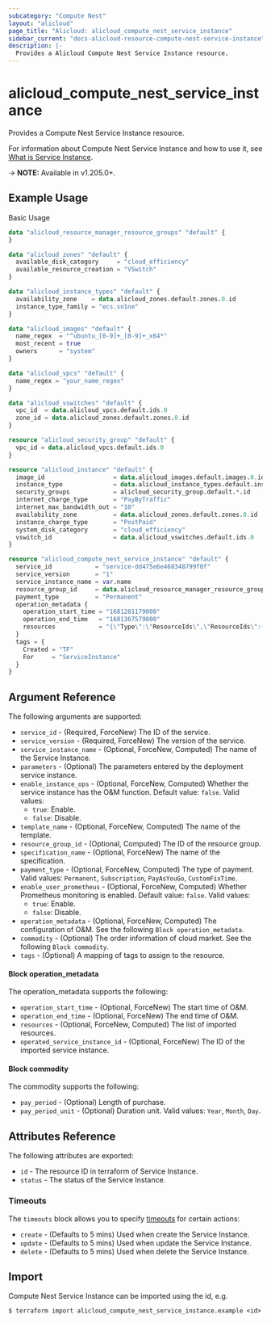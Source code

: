 ```yaml
---
subcategory: "Compute Nest"
layout: "alicloud"
page_title: "Alicloud: alicloud_compute_nest_service_instance"
sidebar_current: "docs-alicloud-resource-compute-nest-service-instance"
description: |-
  Provides a Alicloud Compute Nest Service Instance resource.
---
```


# alicloud\_compute\_nest\_service\_instance

Provides a Compute Nest Service Instance resource.

For information about Compute Nest Service Instance and how to use it, see [What is Service Instance](https://help.aliyun.com/document_detail/396194.html).

-> **NOTE:** Available in v1.205.0+.

## Example Usage

Basic Usage

```terraform
data "alicloud_resource_manager_resource_groups" "default" {
}

data "alicloud_zones" "default" {
  available_disk_category     = "cloud_efficiency"
  available_resource_creation = "VSwitch"
}

data "alicloud_instance_types" "default" {
  availability_zone    = data.alicloud_zones.default.zones.0.id
  instance_type_family = "ecs.sn1ne"
}

data "alicloud_images" "default" {
  name_regex  = "^ubuntu_[0-9]+_[0-9]+_x64*"
  most_recent = true
  owners      = "system"
}

data "alicloud_vpcs" "default" {
  name_regex = "your_name_regex"
}

data "alicloud_vswitches" "default" {
  vpc_id  = data.alicloud_vpcs.default.ids.0
  zone_id = data.alicloud_zones.default.zones.0.id
}

resource "alicloud_security_group" "default" {
  vpc_id = data.alicloud_vpcs.default.ids.0
}

resource "alicloud_instance" "default" {
  image_id                   = data.alicloud_images.default.images.0.id
  instance_type              = data.alicloud_instance_types.default.instance_types.0.id
  security_groups            = alicloud_security_group.default.*.id
  internet_charge_type       = "PayByTraffic"
  internet_max_bandwidth_out = "10"
  availability_zone          = data.alicloud_zones.default.zones.0.id
  instance_charge_type       = "PostPaid"
  system_disk_category       = "cloud_efficiency"
  vswitch_id                 = data.alicloud_vswitches.default.ids.0
}

resource "alicloud_compute_nest_service_instance" "default" {
  service_id            = "service-dd475e6e468348799f0f"
  service_version       = "1"
  service_instance_name = var.name
  resource_group_id     = data.alicloud_resource_manager_resource_groups.default.groups.0.id
  payment_type          = "Permanent"
  operation_metadata {
    operation_start_time = "1681281179000"
    operation_end_time   = "1681367579000"
    resources            = "{\"Type\":\"ResourceIds\",\"ResourceIds\":{\"ALIYUN::ECS::INSTANCE\":[\"${alicloud_instance.default.id}\"]},\"RegionId\":\"cn-hangzhou\"}"
  }
  tags = {
    Created = "TF"
    For     = "ServiceInstance"
  }
}
```

## Argument Reference

The following arguments are supported:

* `service_id` - (Required, ForceNew) The ID of the service.
* `service_version` - (Required, ForceNew) The version of the service.
* `service_instance_name` - (Optional, ForceNew, Computed) The name of the Service Instance.
* `parameters` - (Optional) The parameters entered by the deployment service instance.
* `enable_instance_ops` - (Optional, ForceNew, Computed) Whether the service instance has the O&M function. Default value: `false`. Valid values:
  - `true`: Enable.
  - `false`: Disable.
* `template_name` - (Optional, ForceNew, Computed) The name of the template.
* `resource_group_id` - (Optional, Computed) The ID of the resource group.
* `specification_name` - (Optional, ForceNew) The name of the specification.
* `payment_type` - (Optional, ForceNew, Computed) The type of payment. Valid values: `Permanent`, `Subscription`, `PayAsYouGo`, `CustomFixTime`.
* `enable_user_prometheus` - (Optional, ForceNew, Computed) Whether Prometheus monitoring is enabled. Default value: `false`. Valid values:
  - `true`: Enable.
  - `false`: Disable.
* `operation_metadata` - (Optional, ForceNew, Computed) The configuration of O&M. See the following `Block operation_metadata`.
* `commodity` - (Optional) The order information of cloud market. See the following `Block commodity`.
* `tags` - (Optional) A mapping of tags to assign to the resource.

#### Block operation_metadata

The operation_metadata supports the following:

* `operation_start_time` - (Optional, ForceNew) The start time of O&M.
* `operation_end_time` - (Optional, ForceNew) The end time of O&M.
* `resources` - (Optional, ForceNew, Computed) The list of imported resources.
* `operated_service_instance_id` - (Optional, ForceNew) The ID of the imported service instance.

#### Block commodity

The commodity supports the following:

* `pay_period` - (Optional) Length of purchase.
* `pay_period_unit` - (Optional) Duration unit. Valid values: `Year`, `Month`, `Day`.

## Attributes Reference

The following attributes are exported:

* `id` - The resource ID in terraform of Service Instance.
* `status` - The status of the Service Instance.

### Timeouts

The `timeouts` block allows you to specify [timeouts](https://www.terraform.io/docs/configuration-0-11/resources.html#timeouts) for certain actions:

* `create` - (Defaults to 5 mins) Used when create the Service Instance.
* `update` - (Defaults to 5 mins) Used when update the Service Instance.
* `delete` - (Defaults to 5 mins) Used when delete the Service Instance.

## Import

Compute Nest Service Instance can be imported using the id, e.g.

```shell
$ terraform import alicloud_compute_nest_service_instance.example <id>
```
